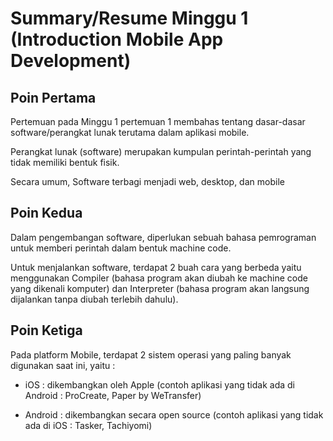 # Summary/Resume Minggu 1 (Introduction Mobile App Development)

## Poin Pertama

Pertemuan pada Minggu 1 pertemuan 1 membahas tentang dasar-dasar software/perangkat lunak terutama dalam aplikasi mobile.

Perangkat lunak (software) merupakan kumpulan perintah-perintah yang tidak memiliki bentuk fisik.

Secara umum, Software terbagi menjadi web, desktop, dan mobile

## Poin Kedua

Dalam pengembangan software, diperlukan sebuah bahasa pemrograman untuk memberi perintah dalam bentuk machine code.

Untuk menjalankan software, terdapat 2 buah cara yang berbeda yaitu menggunakan Compiler (bahasa program akan diubah ke machine code yang dikenali komputer) dan Interpreter (bahasa program akan langsung dijalankan tanpa diubah terlebih dahulu).

## Poin Ketiga

Pada platform Mobile, terdapat 2 sistem operasi yang paling banyak digunakan saat ini, yaitu :

- iOS : dikembangkan oleh Apple     (contoh aplikasi yang tidak ada di Android : ProCreate, Paper by WeTransfer)

- Android : dikembangkan secara open source (contoh aplikasi yang tidak ada di iOS : Tasker, Tachiyomi)
